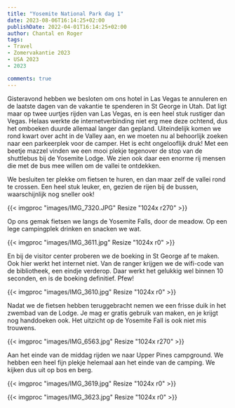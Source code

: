 ```yaml
---
title: "Yosemite National Park dag 1"
date: 2023-08-06T16:14:25+02:00
publishDate: 2022-04-01T16:14:25+02:00
author: Chantal en Roger
tags:
- Travel
- Zomervakantie 2023
- USA 2023
- 2023

comments: true
---
```


Gisteravond hebben we besloten om ons hotel in Las Vegas te annuleren en de laatste dagen van de vakantie te spenderen in St George in Utah. Dat ligt maar op twee uurtjes rijden van Las Vegas, en is een heel stuk rustiger dan Vegas. Helaas werkte de internetverbinding niet erg mee deze ochtend, dus het omboeken duurde allemaal langer dan gepland. Uiteindelijk komen we rond kwart over acht in de Valley aan, en we moeten nu al behoorlijk zoeken naar een parkeerplek voor de camper. Het is echt ongelooflijk druk! Met een beetje mazzel vinden we een mooi plekje tegenover de stop van de shuttlebus bij de Yosemite Lodge. We zien ook daar een enorme rij mensen die met de bus mee willen om de vallei te ontdekken.

We besluiten ter plekke om fietsen te huren, en dan maar zelf de vallei rond te crossen. Een heel stuk leuker, en, gezien de rijen bij de bussen, waarschijnlijk nog sneller ook!

{{< imgproc "images/IMG_7320.JPG" Resize "1024x r270" >}}

Op ons gemak fietsen we langs de Yosemite Falls, door de meadow. Op een lege campingplek drinken en snacken we wat.

{{< imgproc "images/IMG_3611.jpg" Resize "1024x r0" >}}

En bij de visitor center proberen we de boeking in St George af te maken. Ook hier werkt het internet niet. Van de ranger krijgen we de wifi-code van de bibliotheek, een eindje verderop. Daar werkt het gelukkig wel binnen 10 seconden, en is de boeking definitief. Pfew!

{{< imgproc "images/IMG_3610.jpg" Resize "1024x r0" >}}

Nadat we de fietsen hebben teruggebracht nemen we een frisse duik in het zwembad van de Lodge. Je mag er gratis gebruik van maken, en je krijgt nog handdoeken ook. Het uitzicht op de Yosemite Fall is ook niet mis trouwens.

{{< imgproc "images/IMG_6563.jpg" Resize "1024x r270" >}}

Aan het einde van de middag rijden we naar Upper Pines campground. We hebben een heel fijn plekje helemaal aan het einde van de camping. We kijken dus uit op bos en berg.

{{< imgproc "images/IMG_3619.jpg" Resize "1024x r0" >}}

{{< imgproc "images/IMG_3623.jpg" Resize "1024x r0" >}}

